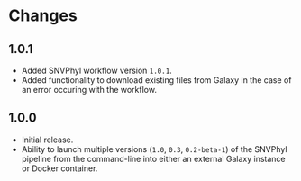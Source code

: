 # Changes

## 1.0.1

* Added SNVPhyl workflow version `1.0.1`.
* Added functionality to download existing files from Galaxy in the case of an error occuring with the workflow.

## 1.0.0

* Initial release.
* Ability to launch multiple versions (`1.0`, `0.3`, `0.2-beta-1`) of the SNVPhyl pipeline from the command-line into either an external Galaxy instance or Docker container.
